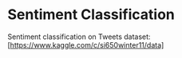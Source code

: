 # Sentiment Classification
Sentiment classification on Tweets dataset: [https://www.kaggle.com/c/si650winter11/data]



